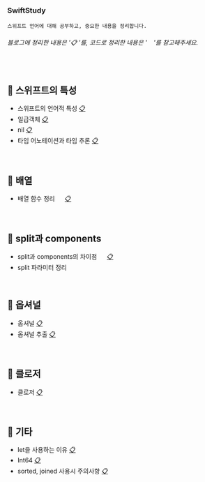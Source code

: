 ### SwiftStudy
```
스위프트 언어에 대해 공부하고, 중요한 내용을 정리합니다.
```
###### 블로그에 정리한 내용은 '📋 '를, 코드로 정리한 내용은 '<img src="https://emojis.slackmojis.com/emojis/images/1514391005/3320/swift.png?1514391005" width="15">'를 참고해주세요.

</br>

## 📂 스위프트의 특성
- 스위프트의 언어적 특성 [📋](https://seolhee2750.tistory.com/16?category=866581)
- 일급객체 [📋](https://seolhee2750.tistory.com/55?category=866581)
- nil [📋](https://seolhee2750.tistory.com/10?category=866581)
- 타입 어노테이션과 타입 추론 [📋](https://seolhee2750.tistory.com/19?category=866581)

</br>

## 📂 배열
- 배열 함수 정리 [<img src="https://emojis.slackmojis.com/emojis/images/1514391005/3320/swift.png?1514391005" width="15">]() [📋](https://seolhee2750.tistory.com/66?category=873014)

</br>

## 📂 split과 components
- split과 components의 차이점 [<img src="https://emojis.slackmojis.com/emojis/images/1514391005/3320/swift.png?1514391005" width="15">]() [📋](https://seolhee2750.tistory.com/92?category=866581)
- split 파라미터 정리 [<img src="https://emojis.slackmojis.com/emojis/images/1514391005/3320/swift.png?1514391005" width="15">]() 

</br>

## 📂 옵셔널 
- 옵셔널 [📋](https://seolhee2750.tistory.com/4?category=866581)
- 옵셔널 추출 [📋](https://seolhee2750.tistory.com/20?category=866581)

</br>

## 📂 클로저 
- 클로저 [📋](https://seolhee2750.tistory.com/57?category=866581)

</br>

## 📂 기타 
- let을 사용하는 이유 [📋](https://seolhee2750.tistory.com/17?category=866582)
- Int64 [📋](https://seolhee2750.tistory.com/18?category=866582)
- sorted, joined 사용시 주의사항 [📋](https://seolhee2750.tistory.com/21?category=866582)
